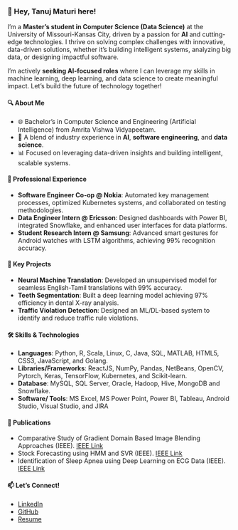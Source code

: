 ### 👋 Hey, Tanuj Maturi here!  

I’m a **Master’s student in Computer Science (Data Science)** at the University of Missouri-Kansas City, driven by a passion for **AI** and cutting-edge technologies. I thrive on solving complex challenges with innovative, data-driven solutions, whether it’s building intelligent systems, analyzing big data, or designing impactful software.  

I’m actively **seeking AI-focused roles** where I can leverage my skills in machine learning, deep learning, and data science to create meaningful impact. Let’s build the future of technology together!  

#### 🔍 **About Me**  
- 🌐 Bachelor’s in Computer Science and Engineering (Artificial Intelligence) from Amrita Vishwa Vidyapeetam.  
- 🤖 A blend of industry experience in **AI**, **software engineering**, and **data science**.  
- 📊 Focused on leveraging data-driven insights and building intelligent, scalable systems.  

#### 💼 **Professional Experience**  
- **Software Engineer Co-op @ Nokia**: Automated key management processes, optimized Kubernetes systems, and collaborated on testing methodologies.  
- **Data Engineer Intern @ Ericsson**: Designed dashboards with Power BI, integrated Snowflake, and enhanced user interfaces for data platforms.  
- **Student Research Intern @ Samsung**: Advanced smart gestures for Android watches with LSTM algorithms, achieving 99% recognition accuracy.    

#### 🌟 **Key Projects**  
- **Neural Machine Translation**: Developed an unsupervised model for seamless English-Tamil translations with 99% accuracy.  
- **Teeth Segmentation**: Built a deep learning model achieving 97% efficiency in dental X-ray analysis.  
- **Traffic Violation Detection**: Designed an ML/DL-based system to identify and reduce traffic rule violations.  

#### 🛠 **Skills & Technologies**  
- **Languages**: Python, R, Scala, Linux, C, Java, SQL, MATLAB, HTML5, CSS3, JavaScript, and Golang. 
- **Libraries/Frameworks**: ReactJS, NumPy, Pandas, NetBeans, OpenCV, Pytorch, Keras, TensorFlow, Kubernetes, and Scikit-learn.
- **Database**: MySQL, SQL Server, Oracle, Hadoop, Hive, MongoDB and Snowflake.
- **Software/ Tools**: MS Excel, MS Power Point, Power BI, Tableau, Android Studio, Visual Studio, and JIRA

#### 📜 **Publications**  
- Comparative Study of Gradient Domain Based Image Blending Approaches (IEEE).  [IEEE Link](https://ieeexplore.ieee.org/document/9633858)  
- Stock Forecasting using HMM and SVR (IEEE).  [IEEE Link](https://ieeexplore.ieee.org/document/10276281)  
- Identification of Sleep Apnea using Deep Learning on ECG Data (IEEE). [IEEE Link](https://ieeexplore.ieee.org/document/10276281)  

#### 📫 **Let’s Connect!**  
- [LinkedIn](https://www.linkedin.com/in/maturi-tanuj/)  
- [GitHub](https://github.com/charantanuj)
- [Resume](https://docs.google.com/document/d/1UmATcrppbcSWqEJu_NcCABMAED4lX9SNmiwkmhs32Zo/edit?usp=sharing) 
